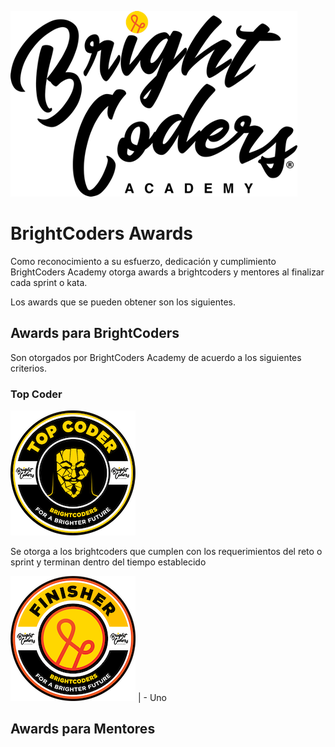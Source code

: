 ![BrightCoders Logo](../../img/logo-bc.png)

# BrightCoders Awards

Como reconocimiento a su esfuerzo, dedicación y cumplimiento BrightCoders Academy otorga awards a brightcoders y mentores al finalizar cada sprint o kata.

Los awards que se pueden obtener son los siguientes.

## Awards para BrightCoders
Son otorgados por BrightCoders Academy de acuerdo a los siguientes criterios.

### Top Coder
![Top Coder](img/top-coder-small.png)

Se otorga a los brightcoders que cumplen con los requerimientos del reto o sprint y terminan dentro del tiempo establecido

![Finisher](img/finisher-small.png) | - Uno


## Awards para Mentores

